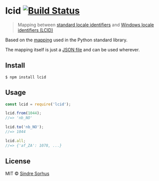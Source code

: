 # lcid [![Build Status](https://travis-ci.org/sindresorhus/lcid.svg?branch=master)](https://travis-ci.org/sindresorhus/lcid)

> Mapping between [standard locale identifiers](https://en.wikipedia.org/wiki/Locale_(computer_software)) and [Windows locale identifiers (LCID)](http://en.wikipedia.org/wiki/Locale#Specifics_for_Microsoft_platforms)

Based on
the [mapping](https://github.com/python/cpython/blob/8f7bb100d0fa7fb2714f3953b5b627878277c7c6/Lib/locale.py#L1465-L1674)
used in the Python standard library.

The mapping itself is just a [JSON file](lcid.json) and can be used wherever.

## Install

```
$ npm install lcid
```

## Usage

```js
const lcid = require('lcid');

lcid.from(1044);
//=> 'nb_NO'

lcid.to('nb_NO');
//=> 1044

lcid.all;
//=> {'af_ZA': 1078, ...}
```

## License

MIT © [Sindre Sorhus](https://sindresorhus.com)
